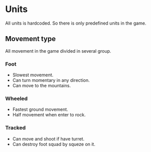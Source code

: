 # Units

All units is hardcoded. So there is only predefined units in the game.

## Movement type

All movement in the game divided in several group.

### Foot

- Slowest movement.
- Can turn momentary in any direction.
- Can move to the mountains.

### Wheeled

- Fastest ground movement.
- Half movement when enter to rock.

### Tracked

- Can move and shoot if have turret.
- Can destroy foot squad by squeze on it.